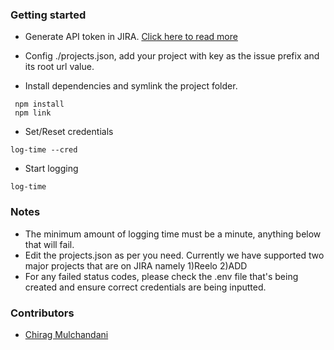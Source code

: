 ### Getting started

- Generate API token in JIRA. [Click here to read more](https://confluence.atlassian.com/cloud/api-tokens-938839638.html)

- Config ./projects.json, add your project with key as the issue prefix and its root url value.

- Install dependencies and symlink the project folder.

```
 npm install
 npm link
```

- Set/Reset credentials

```
log-time --cred
```

- Start logging

```
log-time
```

### Notes

- The minimum amount of logging time must be a minute, anything below that will fail.
- Edit the projects.json as per you need. Currently we have supported two major projects that are on JIRA namely 1)Reelo 2)ADD
- For any failed status codes, please check the .env file that's being created and ensure correct credentials are being inputted.

### Contributors

- [Chirag Mulchandani](https://github.com/chiragsolutelabs)
